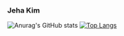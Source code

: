 



### Jeha Kim



![Anurag's GitHub stats](https://github-readme-stats.vercel.app/api?username=kimjeha0&show_icons=true&theme=tokyonight)
[![Top Langs](https://github-readme-stats.vercel.app/api/top-langs/?username=kimjeha0)](https://github.com/kimjeha0/github-readme-stats)

